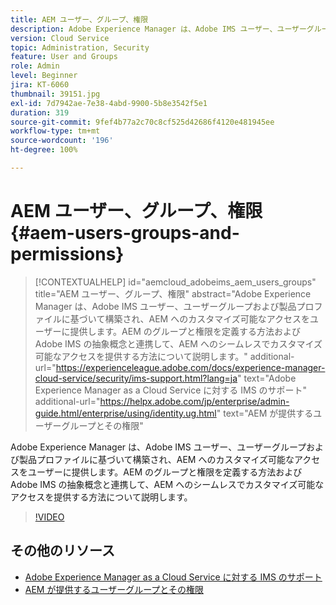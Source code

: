 ```yaml
---
title: AEM ユーザー、グループ、権限
description: Adobe Experience Manager は、Adobe IMS ユーザー、ユーザーグループおよび製品プロファイルに基づいて構築され、AEM へのカスタマイズ可能なアクセスをユーザーに提供します。AEM のグループと権限を定義する方法および Adobe IMS の抽象概念と連携して、AEM へのシームレスでカスタマイズ可能なアクセスを提供する方法について説明します。
version: Cloud Service
topic: Administration, Security
feature: User and Groups
role: Admin
level: Beginner
jira: KT-6060
thumbnail: 39151.jpg
exl-id: 7d7942ae-7e38-4abd-9900-5b8e3542f5e1
duration: 319
source-git-commit: 9fef4b77a2c70c8cf525d42686f4120e481945ee
workflow-type: tm+mt
source-wordcount: '196'
ht-degree: 100%

---
```


# AEM ユーザー、グループ、権限 {#aem-users-groups-and-permissions}

>[!CONTEXTUALHELP]
>id="aemcloud_adobeims_aem_users_groups"
>title="AEM ユーザー、グループ、権限"
>abstract="Adobe Experience Manager は、Adobe IMS ユーザー、ユーザーグループおよび製品プロファイルに基づいて構築され、AEM へのカスタマイズ可能なアクセスをユーザーに提供します。AEM のグループと権限を定義する方法および Adobe IMS の抽象概念と連携して、AEM へのシームレスでカスタマイズ可能なアクセスを提供する方法について説明します。"
>additional-url="https://experienceleague.adobe.com/docs/experience-manager-cloud-service/security/ims-support.html?lang=ja" text="Adobe Experience Manager as a Cloud Service に対する IMS のサポート"
>additional-url="https://helpx.adobe.com/jp/enterprise/admin-guide.html/enterprise/using/identity.ug.html" text="AEM が提供するユーザーグループとその権限"

Adobe Experience Manager は、Adobe IMS ユーザー、ユーザーグループおよび製品プロファイルに基づいて構築され、AEM へのカスタマイズ可能なアクセスをユーザーに提供します。AEM のグループと権限を定義する方法および Adobe IMS の抽象概念と連携して、AEM へのシームレスでカスタマイズ可能なアクセスを提供する方法について説明します。

>[!VIDEO](https://video.tv.adobe.com/v/39151?quality=12&learn=on)

## その他のリソース

+ [Adobe Experience Manager as a Cloud Service に対する IMS のサポート](https://experienceleague.adobe.com/docs/experience-manager-cloud-service/security/ims-support.html?lang=ja)
+ [AEM が提供するユーザーグループとその権限](https://experienceleague.adobe.com/docs/experience-manager-65/administering/security/security.html?lang=ja#built-in-users-and-groups)
